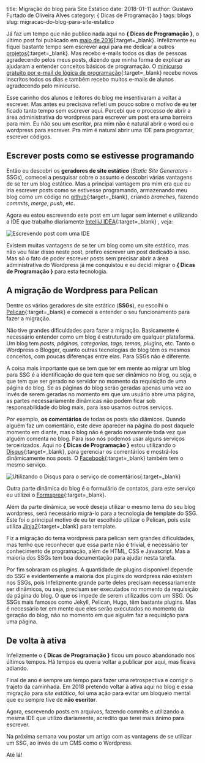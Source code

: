 title: Migração do blog para Site Estático
date: 2018-01-11
author: Gustavo Furtado de Oliveira Alves
category: { Dicas de Programação }
tags: blogs
slug: migracao-do-blog-para-site-estatico

Já faz um tempo que não publico nada aqui no **{ Dicas de Programação }**,
o último post foi publicado em [maio de 2016](https://dicasdeprogramacao.com.br/ingles-tecnico-para-programadores/){:target=\_blank}.
Infelizmente eu fiquei bastante tempo sem escrever aqui para me dedicar a outros
[projetos](http://gustavofurtado.com.br/projetos){:target=\_blank}.
Mas recebo e-mails todos os dias de pessoas agradecendo pelos meus posts,
dizendo que minha forma de explicar as ajudaram a entender conceitos básicos de programação.
O [minicurso gratuito por e-mail de lógica de programação](https://mclp.dicasdeprogramacao.com.br/){:target=\_blank}
recebe novos inscritos todos os dias e também recebo muitos e-mails de alunos agradecendo
pelo minicurso.

Esse carinho dos alunos e leitores do blog me insentivaram a voltar a escrever.
Mas antes eu precisava refleti um pouco sobre o motivo de eu ter ficado tanto tempo sem escrever aqui.
Percebi que o processo de abrir a área administrativa do wordpress para escrever um post
era uma barreira para mim.
Eu não sou um escritor, pra mim não é natural abrir o word ou o wordpress para escrever.
Pra mim é natural abrir uma IDE para programar, escrever códigos.

## Escrever posts como se estivesse programando

Então eu descobri os **geradores de site estático** (_Static Site Generators_ - SSGs),
comecei a pesquisar sobre o assunto e descobri várias vantagens de se ter um blog estático.
Mas a principal vantagem pra mim era que eu iria escrever posts como se estivesse programando,
armazenando meu blog como um código no [github](https://github.com/gustavofoa/dicasdeprogramacao.com.br/){:target=\_blank},
criando _branches_, fazendo _commits_, _merge_, _push_, etc.

Agora eu estou escrevendo este post em um lugar sem internet e
utilizando a IDE que trabalho diariamente [IntelliJ IDEA](https://www.jetbrains.com/idea/){:target=\_blank}
, veja:

![Escrevendo post com uma IDE](/images/migracao-do-blog-para-site-estatico/escrevendo-post-com-uma-ide.png)

Existem muitas vantagens de se ter um blog como um site estático,
mas não vou falar disso neste post, prefiro escrever um post dedicado a isso.
Mas só o fato de poder escrever posts sem precisar abrir a área administrativa do Wordpress
já me conquistou e eu decidi migrar o **{ Dicas de Programação }** para esta tecnologia.

## A migração de Wordpress para Pelican

Dentre os vários geradores de site estático (**SSGs**), eu escolhi o [Pelican](https://blog.getpelican.com/){:target=\_blank}
e comecei a entender o seu funcionamento para fazer a migração.

Não tive grandes dificuldades para fazer a migração.
Basicamente é necessário entender como um blog é estruturado em qualquer plataforma.
Um blog tem _posts, páginas, categorias, tags, temas, plugins_, etc.
Tanto o Wordpress o Blogger, quanto outras tecnologias de blog têm os mesmos conceitos,
com poucas diferenças entre elas. Para SSGs não é diferente.

A coisa mais importante que se tem que ter em mente ao migrar um blog para SSG é
a identificação do que tem que ser dinâmico no blog, ou seja, o que tem que ser gerado
no servidor no momento da requisição de uma página do blog.
Se as páginas do blog serão geradas apenas uma vez ao invés de serem geradas no momento
em que um usuário abre uma página, as partes necessariamente dinâmicas não
podem ficar sob responsabilidade do blog mais, para isso usamos outros serviços.

Por exemplo, **os comentários** de todas os posts são diâmicos.
Quando alguém faz um comentário, este deve aparecer na página do post daquele momento em diante,
mas o blog não é gerado novamente toda vez que alguém comenta no blog.
Para isso nós podemos usar alguns serviços terceirizados.
Aqui no **{ Dicas de Programação }** estou utilizando o [Disqus](https://disqus.com/){:target=\_blank},
para gerenciar os comentários e mostrá-los dinâmicamente nos posts.
O [Facebook](https://developers.facebook.com/docs/plugins/comments/){:target=\_blank} também tem o mesmo serviço.

![Utilizando o Disqus para o serviço de comentários](/images/migracao-do-blog-para-site-estatico/disqus.png){:target=\_blank}

Outra parte dinâmica do blog é o formulário de contatos,
para este serviço eu utilizei o [Formspree](https://formspree.io/){:target=\_blank}.

Além da parte dinâmica, se você deseja utilizar o mesmo tema do seu blog wordpress,
será necessário migrá-lo para a tecnologia de template do SSG.
Este foi o principal motivo de eu ter escolhido utilizar o Pelican,
pois este utiliza [Jinja2](http://jinja.pocoo.org/){:target=\_blank} para template.

Fiz a migração do tema wordpress para pelican sem grandes dificuldades,
mas tenho que reconhecer que essa parte não é trivial,
é necessário ter conhecimento de programação, além de HTML, CSS e Javascript.
Mas a maioria dos SSGs tem boa documentação para ajudar nesta tarefa.

Por fim sobraram os plugins. A quantidade de plugins disponível depende do SSG
e evidentemente a maioria dos plugins do wordpress não existem nos SSGs, pois
Infelizmente grande parte deles precisam necessariamente ser dinâmicos,
ou seja, precisam ser executados no momento da requisição da página do blog.
O que os impede de serem utilizados com um SSG.
Os SSGs mais famosos como Jekyll, Pelican, Hugo, têm bastante plugins.
Mas é necessário ter em mente que eles serão executados no momento da geração do blog,
não no momento em que alguém faz a requisição para uma página.

## De volta à ativa

Infelizmente o **{ Dicas de Programação }** ficou um pouco abandonado nos últimos tempos.
Há tempos eu queria voltar a publicar por aqui, mas ficava adiando.

Final de ano é sempre um tempo para fazer uma retrospectiva e corrigir o trajeto da caminhada.
Em 2018 pretendo voltar à ativa aqui no blog e essa migração para _site estático_,
foi uma ação para evitar um bloqueio mental que eu sempre tive de **não escritor**.

Agora, escrevendo posts em arquivos, fazendo commits
e utilizando a mesma IDE que utilizo diariamente,
acredito que terei mais ânimo para escrever.

Na próxima semana vou postar um artigo com as vantagens de se utilizar um SSG,
ao invés de um CMS como o Wordpress.

Até lá!